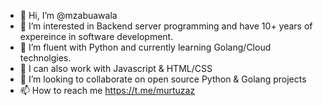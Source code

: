 - 👋 Hi, I’m @mzabuawala
- 👀 I’m interested in Backend server programming and have 10+ years of expereince in software development.
- 🌱 I’m fluent with Python and currently learning Golang/Cloud technolgies.
- 🌱 I can also work with Javascript & HTML/CSS
- 💞️ I’m looking to collaborate on open source Python & Golang projects
- 📫 How to reach me https://t.me/murtuzaz

<!---
mzabuawala/mzabuawala is a ✨ special ✨ repository because its `README.md` (this file) appears on your GitHub profile.
You can click the Preview link to take a look at your changes.
--->

